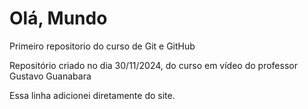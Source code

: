 # Olá, Mundo
 Primeiro repositorio do curso de Git e GitHub

 Repositório criado no dia 30/11/2024, do curso em vídeo do professor Gustavo Guanabara

 Essa linha adicionei diretamente do site.
